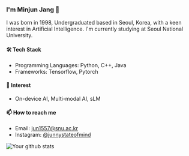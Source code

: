 ### I'm Minjun Jang 👋

I was born in 1998, Undergraduated based in Seoul, Korea, with a keen interest in Artificial Intelligence. I'm currently studying at Seoul National University.

#### 🛠 Tech Stack
- Programming Languages: Python, C++, Java
- Frameworks: Tensorflow, Pytorch


#### 🌱 Interest
- On-device AI, Multi-modal AI, sLM

#### 📫 How to reach me
- Email: jun1557@snu.ac.kr
- Instagram: [@junnystateofmind](https://instagram.com/junnstateofmind)

![Your github stats](https://github-readme-stats.vercel.app/api?username=junnystateofmind&show_icons=true)
